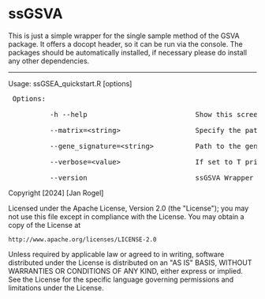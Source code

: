 # ssGSVA
This is just a simple wrapper for the single sample method of the GSVA package. It offers a docopt header, so it can be run via the console. The packages should be automatically installed, if necessary please do install any other dependencies. <br>

---

Usage: ssGSEA_quickstart.R [options] <br>

<pre> Options: <br>
          -h --help                          Show this screen. <br>
          --matrix=&lt;string&gt;                  Specify the path to your gene expression matrix (counts, FPKM, etc). <br>
          --gene_signature=&lt;string&gt;          Path to the gene signature(s). <br>
          --verbose=&lt;value&gt;                  If set to T prints all messages [default: F]. <br>
          --version                          ssGSVA Wrapper 1.0. </pre><be>


Copyright [2024] [Jan Rogel]

Licensed under the Apache License, Version 2.0 (the "License");
you may not use this file except in compliance with the License.
You may obtain a copy of the License at

    http://www.apache.org/licenses/LICENSE-2.0

Unless required by applicable law or agreed to in writing, software
distributed under the License is distributed on an "AS IS" BASIS,
WITHOUT WARRANTIES OR CONDITIONS OF ANY KIND, either express or implied.
See the License for the specific language governing permissions and
limitations under the License.
